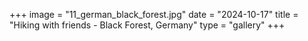 +++
image = "11_german_black_forest.jpg"
date = "2024-10-17"
title = "Hiking with friends - Black Forest, Germany"
type = "gallery"
+++